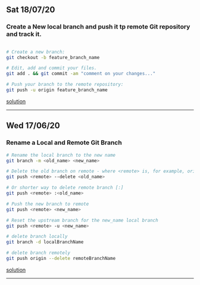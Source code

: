 ## Sat 18/07/20
### Create a New local branch and push it tp remote Git repository and track it.
```sh

# Create a new branch:
git checkout -b feature_branch_name

# Edit, add and commit your files.
git add . && git commit -am "comment on your changes..."

# Push your branch to the remote repository:
git push -u origin feature_branch_name

```
[solution](https://forum.freecodecamp.org/t/push-a-new-local-branch-to-a-remote-git-repository-and-track-it-too/13222)

---

## Wed 17/06/20
### Rename a Local and Remote Git Branch 
```sh
# Rename the local branch to the new name
git branch -m <old_name> <new_name>

# Delete the old branch on remote - where <remote> is, for example, origin
git push <remote> --delete <old_name>

# Or shorter way to delete remote branch [:]
git push <remote> :<old_name>

# Push the new branch to remote
git push <remote> <new_name>

# Reset the upstream branch for the new_name local branch
git push <remote> -u <new_name>

# delete branch locally
git branch -d localBranchName

# delete branch remotely
git push origin --delete remoteBranchName

```
[solution](https://stackoverflow.com/a/30590238/5277438)

---
